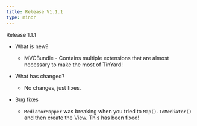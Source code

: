 ```yaml
---
title: Release V1.1.1
type: minor
---
```


Release 1.1.1

* What is new?
  * MVCBundle - Contains multiple extensions that are almost necessary to make the most of TinYard!

* What has changed?
  * No changes, just fixes.

* Bug fixes
    * `MediatorMapper` was breaking when you tried to `Map().ToMediator()` and then create the View. This has been fixed!
